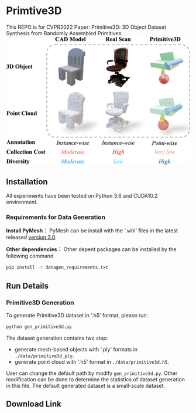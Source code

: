 # Primtive3D
This REPO is for CVPR2022 Paper: Primitive3D: 3D Object Dataset Synthesis from Randomly Assembled Primitives
![](compare.png)
## Installation
All experiments have been tested on Python 3.6 and CUDA10.2 environment.
### Requirements for Data Generation
**Install PyMesh：**
PyMesh can be install with the '.whl' files in the latest released [version 3.0](https://github.com/PyMesh/PyMesh/releases/tag/v0.3).

**Other dependencies：**
Other depent packages can be installed by the following command
```bash
pip install -r datagen_requirements.txt
```

## Run Details
### Primitive3D Generation
To generate Primitive3D dataset in '.h5' format, please run:
```bash
python gen_primitive3d.py
``` 
The dataset generation contains two step: 
* generate mesh-based objects with '.ply' formats in `./data/primitive3d_ply`. 
* generate point cloud with '.h5' format in `./data/primitive3d.h5`. 

User can change the default path by modify `gen_primitive3d.py`. Other modification can be done to determine the  statistics of dataset generation in this file. The default generated dataset is a small-scale dataset.


## Download Link
